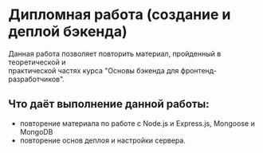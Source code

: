 # Дипломная работа (создание и деплой бэкенда)
Данная работа позволяет повторить материал, пройденный в теоретической и  
практической частях курса "Основы бэкенда для фронтенд-разработчиков".  
## Что даёт выполнение данной работы:
* повторение материала по работе с Node.js и Express.js, Mongoose и MongoDB  
* повторение основ деплоя и настройки сервера.
